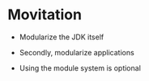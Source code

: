 # Movitation

- Modularize the JDK itself

- Secondly, modularize applications

- Using the module system is optional
